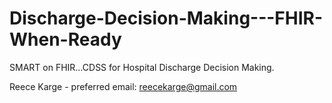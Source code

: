 # Discharge-Decision-Making---FHIR-When-Ready
SMART on FHIR…CDSS for Hospital  Discharge Decision Making. 

Reece Karge - preferred email: reecekarge@gmail.com
